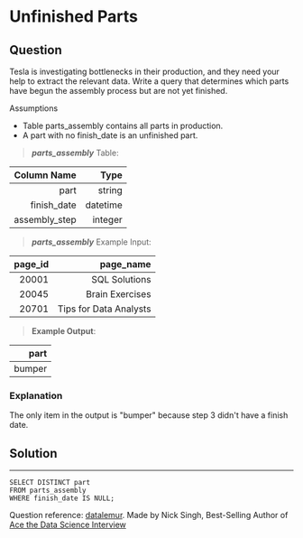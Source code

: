 # Unfinished Parts

## **Question**

Tesla is investigating bottlenecks in their production, and they need your help to extract the relevant data. Write a query that determines which parts have begun the assembly process but are not yet finished.

Assumptions

- Table parts_assembly contains all parts in production.
- A part with no finish_date is an unfinished part.

>***parts_assembly***  Table:

|Column Name|Type|
|---:|---:|
part|	string
finish_date|	datetime
assembly_step|	integer

>***parts_assembly*** Example Input:

|page_id|	page_name|
|---:|---:|
20001|	SQL Solutions
20045|    Brain Exercises
20701|	Tips for Data Analysts

>**Example Output**:

|part|
|---:|
|bumper|

### **Explanation**
The only item in the output is "bumper" because step 3 didn't have a finish date.

## Solution
---
    SELECT DISTINCT part 
    FROM parts_assembly
    WHERE finish_date IS NULL;

Question reference: [datalemur](https://datalemur.com/).
                    Made by Nick Singh, Best-Selling Author of [Ace the Data Science Interview](https://www.amazon.com/dp/0578973839?&linkCode=sl1&tag=datalemur-20&linkId=be42c7443fa05a3c9d783fee4e6f4762&language=en_US&ref_=as_li_ss_tl)

